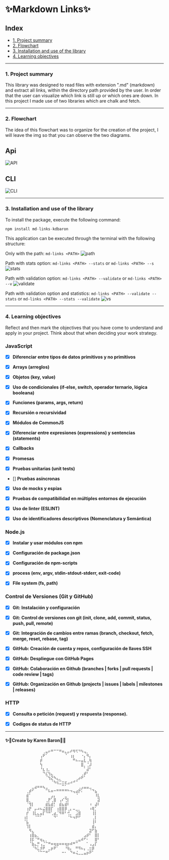 # ✨Markdown Links✨

## Index

* [1. Project summary](#1-project-summary)
* [2. Flowchart](#2-flowchart)
* [3. Installation and use of the library](#3-installation-and-use-of-the-library)
* [4. Learning objectives](#4-learning-objectives)

***

### 1. Project summary

This library was designed to read files with extension ".md" (markdown) and extract all links, within the directory path provided by the user. In order that the user can visualize which link is still up or which ones are down. In this project I made use of two libraries which are chalk and fetch.

***

### 2. Flowchart

The idea of this flowchart was to organize for the creation of the project, I will leave the img so that you can observe the two diagrams. 

## Api
![API](imgReadme/JavaScript%20API.jpg)

## CLI
![CLI](imgReadme/cli.jpg)


***

### 3. Installation and use of the library

To install the package, execute the following command:
```javascript
npm install md-links-kdbaron
```

This application can be executed through the terminal with the following structure:

Only with the path:  ```md-links <PATH>```
![path](imgReadme/pathSolo.PNG)

Path with stats option: ```md-links <PATH> --stats``` or ```md-links <PATH> --s```
![stats](imgReadme/pathS.PNG)

Path with validation option: ```md-links <PATH> --validate``` or ```md-links <PATH> --v```
![validate](imgReadme/pathV.PNG)

Path with validation option and statistics: ```md-links <PATH> --validate --stats``` or ```md-links <PATH> --stats --validate```
![vs](imgReadme/pathVS.PNG)

***

### 4. Learning objectives

Reflect and then mark the objectives that you have come to understand and apply in your project. Think about that when deciding your work strategy.

### JavaScript

- [x] **Diferenciar entre tipos de datos primitivos y no primitivos**

- [x] **Arrays (arreglos)**

- [x] **Objetos (key, value)**

- [x] **Uso de condicionales (if-else, switch, operador ternario, lógica booleana)**

- [x] **Funciones (params, args, return)**

- [x] **Recursión o recursividad**

- [x] **Módulos de CommonJS**

- [x] **Diferenciar entre expresiones (expressions) y sentencias (statements)**

- [x] **Callbacks**

- [x] **Promesas**

- [x] **Pruebas unitarias (unit tests)**

- [] **Pruebas asíncronas**

- [x] **Uso de mocks y espías**

- [x] **Pruebas de compatibilidad en múltiples entornos de ejecución**

- [x] **Uso de linter (ESLINT)**

- [x] **Uso de identificadores descriptivos (Nomenclatura y Semántica)**

### Node.js

- [x] **Instalar y usar módulos con npm**

- [x] **Configuración de package.json**

- [x] **Configuración de npm-scripts**

- [x] **process (env, argv, stdin-stdout-stderr, exit-code)**

- [x] **File system (fs, path)**

### Control de Versiones (Git y GitHub)

- [x] **Git: Instalación y configuración**

- [x] **Git: Control de versiones con git (init, clone, add, commit, status, push, pull, remote)**

- [x] **Git: Integración de cambios entre ramas (branch, checkout, fetch, merge, reset, rebase, tag)**

- [x] **GitHub: Creación de cuenta y repos, configuración de llaves SSH**

- [x] **GitHub: Despliegue con GitHub Pages**

- [x] **GitHub: Colaboración en Github (branches | forks | pull requests | code review | tags)**

- [x] **GitHub: Organización en Github (projects | issues | labels | milestones | releases)**

### HTTP

- [x] **Consulta o petición (request) y respuesta (response).**

- [x] **Codigos de status de HTTP**

***

#### ✨🌸Create by Karen Baron🌸✨
```
        ⠀⠀⠀⠀⠀⠀⠀⢀⣤⠖⠛⠉⠉⠛⠶⣄⡤⠞⠻⠫⠙⠳⢤⡀⠀⠀⠀⠀
        ⠀⠀⠀⠀⠀⠀⢠⠟⠁⠀⠀⠀⠀⠀⠀⠈⠀⢰⡆⠀⠀⠐⡄⠻⡄⠀⠀⠀
        ⠀⠀⠀⠀⠀⠀⡾⠀⠀⠀⠀⠀⠀⠀⠀⠀⠀⠀⠛⠦⠤⣤⣇⢀⢷⠀⠀⠀
        ⠀⠀⠀⠀⠀⠀⢳⠀⠀⠀⠀⠀⠀⠀⠀⠀⠀⠀⠀⠀⠀⣿⡀⢈⡼⠀⠀⠀
        ⠀⠀⠀⠀⠀⠀⠘⣆⢰⡀⠀⠀⠀⠀⠀⠀⠀⠀⠀⠀⠀⠀⠁⣼⠃⠀⠀⠀
        ⠀⠀⠀⠀⠀⠀⠀⠙⣎⢳⣄⠀⠀⠀⠀⠀⠀⠀⠀⠀⠀⢀⡾⠃⠀⠀⠀⠀
        ⠀⠀⠀⠀⠀⠀⠀⠀⠈⢳⣝⠳⣄⡀⠀⠀⠀⠀⠀⢀⡴⠟⠁⠀⠀⠀⠀⠀
        ⠀⠀⠀⠀⠀⠀⠀⠀⠀⠀⠈⠳⢮⣉⣒⣖⣠⠴⠚⠉⠀⠀⠀⠀⠀⠀⠀⠀
        ⠀⠀⠀⣀⣴⠶⠶⢦⣀⠀⠀⠀⠀⠀⠉⠁⠀⠀⠀⠀⢀⣠⣤⣤⣀⠀⠀⠀
        ⠀⢀⡾⠋⠀⠀⠀⠀⠉⠧⠶⠒⠛⠛⠛⠛⠓⠲⢤⣴⡟⠅⠀⠀⠈⠙⣦⠀
        ⠀⣾⠁⠀⠀⠀⠀⠀⠀⠀⣠⡄⠀⠀⠀⣀⠀⠀⠀⠈⠀⠀⠀⠀⠀⠀⠸⣇
        ⠀⣿⡀⠀⠀⠀⠀⠀⢀⡟⢁⣿⠀⢠⠎⢙⡇⠀⠀⠀⠀⠀⠀⠀⠀⠀⠀⣽
        ⠀⠈⢻⡇⠀⠀⠀⠀⣾⣧⣾⡃⠀⣾⣦⣾⠇⠀⠀⠀⠀⠀⠀⠀⠰⠀⣼⠇
        ⠀⢰⡟⠀⡤⠴⠦⣬⣿⣿⡏⠀⢰⣿⣿⡿⢀⡄⠤⣀⡀⠀⠀⠀⠰⢿⡁⠀
        ⠀⡞⠀⢸⣇⣄⣤⡏⠙⠛⢁⣴⡈⠻⠿⠃⢚⡀⠀⣨⣿⠀⠀⠀⠀⢸⡇⠀
        ⢰⡇⠀⠀⠈⠉⠁⠀⠀⠀⠀⠙⠁⠀⠀⠀⠈⠓⠲⠟⠋⠀⠀⠀⠀⢀⡇⠀
        ⠈⣧⠀⠀⠀⠀⠀⠀⠀⠀⠀⠀⠀⠀⠀⠀⠀⠀⠀⠀⠀⠀⠀⠀⠀⢸⠇⠀
        ⠀⢹⡇⠀⠀⠀⠀⠀⠀⠀⠀⠀⠀⠀⠀⠀⠀⠀⠀⠀⠀⠀⠀⠀⠀⣾⡄⠀
        ⠀⠀⠻⣄⠀⠀⠀⠀⠀⠀⠀⠀⠀⠀⠀⠀⠀⠀⠀⠀⠀⠀⠀⠀⣽⠋⣷⠀
        ⠀⠀⢰⣿⣦⡀⠀⠀⠀⠀⠀⠀⠀⠀⠀⠀⠀⠀⠀⠀⠀⠀⣠⡾⠃⠀⣿⡇
        ⠀⠀⢸⡯⠈⠛⢶⣄⡀⠀⠀⠀⠀⠀⠀⠀⠀⠀⠀⣀⣤⠾⠋⠂⠀⠀⣿⠃
        ⠀⠀⠈⣷⣄⡛⢠⣈⠉⠛⠶⢶⣶⠶⠶⢶⡶⠾⠛⠉⠀⠀⠀⠁⢠⣠⡏⠀
        ⠀⠀⠀⠈⠳⣅⡺⠟⠀⣀⡶⠟⠁⠀⠀⠘⢷⡄⠀⠛⠻⠦⡄⢀⣒⡿⠀⠀
        ⠀⠀⠀⠀⠀⠈⠉⠉⠛⠁⠀⠀⠀⠀⠒⠂⠀⠙⠶⢬⣀⣀⣤⡶⠟⠁⠀⠀
```